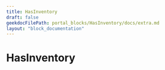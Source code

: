 ```yaml
---
title: HasInventory
draft: false
geekdocFilePath: portal_blocks/HasInventory/docs/extra.md
layout: "block_documentation"
---
```

# HasInventory